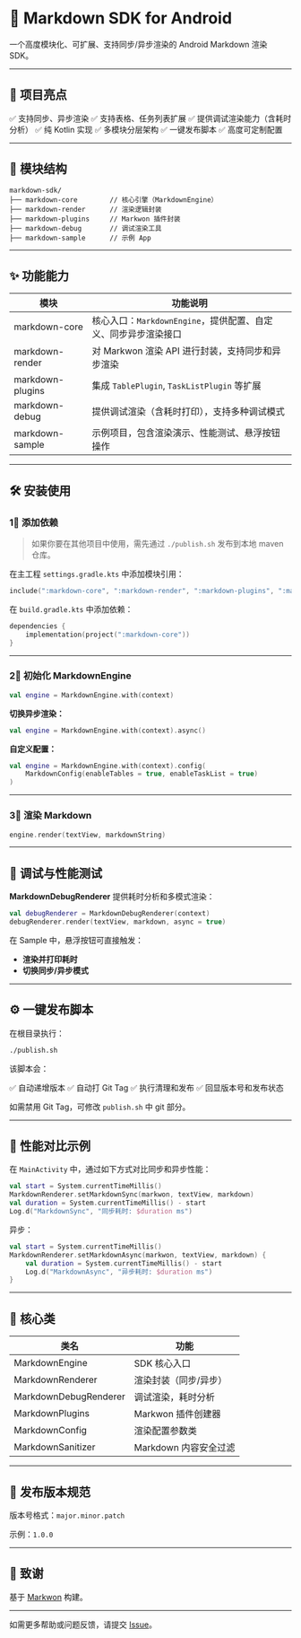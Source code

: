 # 📝 Markdown SDK for Android

一个高度模块化、可扩展、支持同步/异步渲染的 Android Markdown 渲染 SDK。

---

## 🚀 项目亮点

✅ 支持同步、异步渲染
✅ 支持表格、任务列表扩展
✅ 提供调试渲染能力（含耗时分析）
✅ 纯 Kotlin 实现
✅ 多模块分层架构
✅ 一键发布脚本
✅ 高度可定制配置

---

## 📁 模块结构

```
markdown-sdk/
├── markdown-core        // 核心引擎（MarkdownEngine）
├── markdown-render      // 渲染逻辑封装
├── markdown-plugins     // Markwon 插件封装
├── markdown-debug       // 调试渲染工具
├── markdown-sample      // 示例 App
```

---

## ✨ 功能能力

| 模块               | 功能说明                                    |
| ---------------- | --------------------------------------- |
| markdown-core    | 核心入口：`MarkdownEngine`，提供配置、自定义、同步异步渲染接口 |
| markdown-render  | 对 Markwon 渲染 API 进行封装，支持同步和异步渲染         |
| markdown-plugins | 集成 `TablePlugin`, `TaskListPlugin` 等扩展  |
| markdown-debug   | 提供调试渲染（含耗时打印），支持多种调试模式                  |
| markdown-sample  | 示例项目，包含渲染演示、性能测试、悬浮按钮操作                 |

---

## 🛠️ 安装使用

### 1⃣ 添加依赖

> 如果你要在其他项目中使用，需先通过 `./publish.sh` 发布到本地 maven 仓库。

在主工程 `settings.gradle.kts` 中添加模块引用：

```kotlin
include(":markdown-core", ":markdown-render", ":markdown-plugins", ":markdown-debug")
```

在 `build.gradle.kts` 中添加依赖：

```kotlin
dependencies {
    implementation(project(":markdown-core"))
}
```

---

### 2⃣ 初始化 MarkdownEngine

```kotlin
val engine = MarkdownEngine.with(context)
```

**切换异步渲染：**

```kotlin
val engine = MarkdownEngine.with(context).async()
```

**自定义配置：**

```kotlin
val engine = MarkdownEngine.with(context).config(
    MarkdownConfig(enableTables = true, enableTaskList = true)
)
```

---

### 3⃣ 渲染 Markdown

```kotlin
engine.render(textView, markdownString)
```

---

## 🧬 调试与性能测试

**MarkdownDebugRenderer** 提供耗时分析和多模式渲染：

```kotlin
val debugRenderer = MarkdownDebugRenderer(context)
debugRenderer.render(textView, markdown, async = true)
```

在 Sample 中，悬浮按钮可直接触发：

* **渲染并打印耗时**
* **切换同步/异步模式**

---

## ⚙️ 一键发布脚本

在根目录执行：

```bash
./publish.sh
```

该脚本会：

✅ 自动递增版本
✅ 自动打 Git Tag
✅ 执行清理和发布
✅ 回显版本号和发布状态

如需禁用 Git Tag，可修改 `publish.sh` 中 git 部分。

---

## 🚀 性能对比示例

在 `MainActivity` 中，通过如下方式对比同步和异步性能：

```kotlin
val start = System.currentTimeMillis()
MarkdownRenderer.setMarkdownSync(markwon, textView, markdown)
val duration = System.currentTimeMillis() - start
Log.d("MarkdownSync", "同步耗时: $duration ms")
```

异步：

```kotlin
val start = System.currentTimeMillis()
MarkdownRenderer.setMarkdownAsync(markwon, textView, markdown) {
    val duration = System.currentTimeMillis() - start
    Log.d("MarkdownAsync", "异步耗时: $duration ms")
}
```

---

## 🎯 核心类

| 类名                    | 功能              |
| --------------------- | --------------- |
| MarkdownEngine        | SDK 核心入口        |
| MarkdownRenderer      | 渲染封装（同步/异步）     |
| MarkdownDebugRenderer | 调试渲染，耗时分析       |
| MarkdownPlugins       | Markwon 插件创建器   |
| MarkdownConfig        | 渲染配置参数类         |
| MarkdownSanitizer     | Markdown 内容安全过滤 |

---

## 🍿 发布版本规范

版本号格式：`major.minor.patch`

示例：`1.0.0`

---

## 🙏 致谢

基于 [Markwon](https://github.com/noties/Markwon) 构建。

---

如需更多帮助或问题反馈，请提交 [Issue](https://github.com/your-username/markdown-sdk/issues)。
